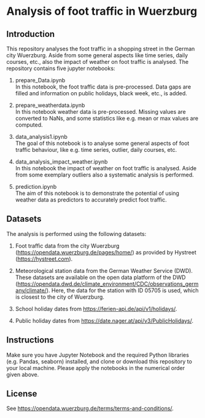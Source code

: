 
# Analysis of foot traffic in Wuerzburg

## Introduction

This repository analyses the foot traffic in a shopping street in the German city Wuerzburg.
Aside from some general aspects like time series, daily courses, etc., also the impact of weather
on foot traffic is analysed. The repository contains five jupyter notebooks:

1. prepare_Data.ipynb  
In this notebook, the foot traffic data is pre-processed. Data gaps are filled and information
on public holidays, black week, etc., is added.

2. prepare_weatherdata.ipynb  
In this notebook weather data is pre-processed. Missing values are converted to NaNs, and some statistics
like e.g. mean or max values are computed.

3. data_analysis1.ipynb  
The goal of this notebook is to analyse some general aspects of foot traffic behaviour,
like e.g. time series, outlier, daily courses, etc.

4. data_analysis_impact_weather.ipynb  
In this notebook the impact of weather on foot traffic is analysed. Aside from some exemplary
outliers also a systematic analysis is performed.

5. prediction.ipynb  
The aim of this notebook is to demonstrate the potential of using weather data as predictors
to accurately predict foot traffic.


## Datasets

The analysis is performed using the following datasets:

1. Foot traffic data from the city Wuerzburg (https://opendata.wuerzburg.de/pages/home/) as provided by
Hystreet (https://hystreet.com). 

2. Meteorological station data from the German Weather Service (DWD). These datasets are available
on the open data platform of the DWD (https://opendata.dwd.de/climate_environment/CDC/observations_germany/climate/). Here, the data for the station with ID 05705 is used, which
is closest to the city of Wuerzburg.  

3. School holiday dates from https://ferien-api.de/api/v1/holidays/.

4. Public holiday dates from https://date.nager.at/api/v3/PublicHolidays/.


## Instructions

Make sure you have Jupyter Notebook and the required Python libraries (e.g. Pandas, seaborn) installed, and clone or download this repository to your local machine. Please apply the notebooks in the numerical order given above.

## License

See https://opendata.wuerzburg.de/terms/terms-and-conditions/.
